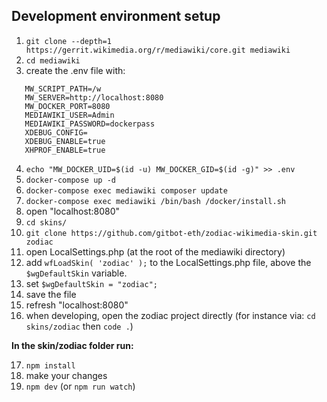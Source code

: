 ## Development environment setup

1. `git clone --depth=1 https://gerrit.wikimedia.org/r/mediawiki/core.git mediawiki`
2. `cd mediawiki`
3. create the .env file with:

```
   MW_SCRIPT_PATH=/w
   MW_SERVER=http://localhost:8080
   MW_DOCKER_PORT=8080
   MEDIAWIKI_USER=Admin
   MEDIAWIKI_PASSWORD=dockerpass
   XDEBUG_CONFIG=
   XDEBUG_ENABLE=true
   XHPROF_ENABLE=true
```

4. `echo "MW_DOCKER_UID=$(id -u) MW_DOCKER_GID=$(id -g)" >> .env`
5. `docker-compose up -d`
6. `docker-compose exec mediawiki composer update`
7. `docker-compose exec mediawiki /bin/bash /docker/install.sh`
8. open "localhost:8080"
9. `cd skins/`
10. `git clone https://github.com/gitbot-eth/zodiac-wikimedia-skin.git zodiac`
11. open LocalSettings.php (at the root of the mediawiki directory)
12. add `wfLoadSkin( 'zodiac' );` to the LocalSettings.php file, above the `$wgDefaultSkin` variable.
13. set `$wgDefaultSkin = "zodiac";`
14. save the file
15. refresh "localhost:8080"
16. when developing, open the zodiac project directly (for instance via: `cd skins/zodiac` then `code .`)

**In the skin/zodiac folder run:**

17. `npm install`
18. make your changes
19. `npm dev` (or `npm run watch`)
